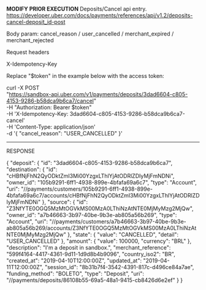 **MODIFY PRIOR EXECUTION**
Deposits/Cancel api entry.
https://developer.uber.com/docs/payments/references/api/v1.2/deposits-cancel-deposit_id-post

Body param: cancel_reason / user_cancelled / merchant_expired / merchant_rejected

Request headers

X-Idempotency-Key

Replace "$token" in the example below with the access token:

curl -X POST \
  "https://sandbox-api.uber.com/v1/payments/deposits/3dad6604-c805-4153-9286-b58dca9b6ca7/cancel" \
  -H "Authorization: Bearer $token" \
  -H 'X-Idempotency-Key: 3dad6604-c805-4153-9286-b58dca9b6ca7-cancel' \
  -H 'Content-Type: application/json' \
  -d '{
    "cancel_reason": "USER_CANCELLED"
}'

**********************************************************

RESPONSE

{
  "deposit": {
    "id": "3dad6604-c805-4153-9286-b58dca9b6ca7",
    "destination": {
      "id": "cHBfNjFhN2QyODktZmI3Mi00YzgxLThlYjAtODRlZDIyMjFmNDNi",
      "owner_id": "105b9291-6ff1-4938-899e-4bfafa69a6c7",
      "type": "Account",
      "uri": "//payments/customers/105b9291-6ff1-4938-899e-4bfafa69a6c7/accounts/cHBfNjFhN2QyODktZmI3Mi00YzgxLThlYjAtODRlZDIyMjFmNDNi"
    },
    "source": {
      "id": "Z3NfYTE0OGQ5MzMtOGVkMS00MzA0LThiNzAtNTE0MjMyMzg2MjQw",
      "owner_id": "a7b46663-3b97-40be-9b3e-ab805a56b269",
      "type": "Account",
      "uri": "//payments/customers/a7b46663-3b97-40be-9b3e-ab805a56b269/accounts/Z3NfYTE0OGQ5MzMtOGVkMS00MzA0LThiNzAtNTE0MjMyMzg2MjQw"
    },
    "state": {
      "value": "CANCELLED",
      "detail": "USER_CANCELLED"
    },
    "amount": {
      "value": 100000,
      "currency": "BRL"
    },
    "description": "I'm a deposit in sandbox.",
    "merchant_reference": "599f4164-4417-4361-9d11-1d9d8b4b9096",
    "country_iso2": "BR",
    "created_at": "2019-04-10T12:00:00Z",
    "updated_at": "2019-04-11T12:00:00Z",
    "session_id": "8b31b7f4-3542-4391-817c-d496ce84a7ae",
    "funding_method": "BOLETO",
    "type": "Deposit",
    "uri": "//payments/deposits/86108b55-69a5-48a1-9415-cb8426d6e2ef"
  }
}